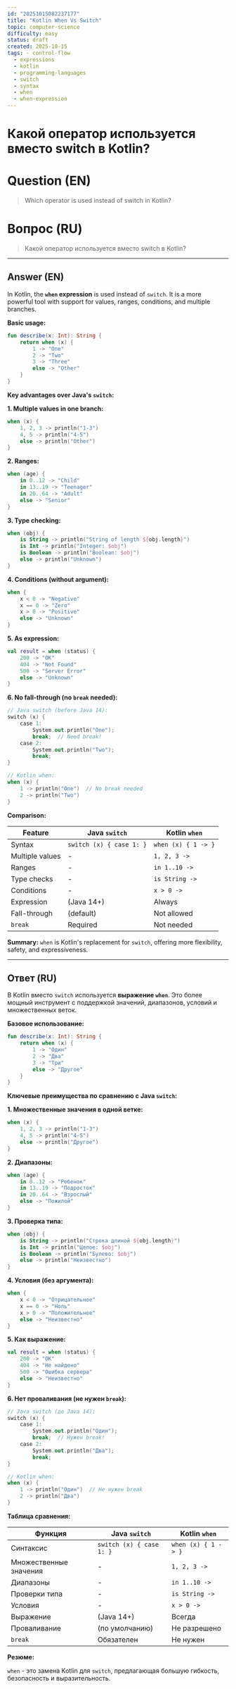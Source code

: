 ```yaml
---
id: "20251015082237177"
title: "Kotlin When Vs Switch"
topic: computer-science
difficulty: easy
status: draft
created: 2025-10-15
tags: - control-flow
  - expressions
  - kotlin
  - programming-languages
  - switch
  - syntax
  - when
  - when-expression
---
```

# Какой оператор используется вместо switch в Kotlin?

# Question (EN)
> Which operator is used instead of switch in Kotlin?

# Вопрос (RU)
> Какой оператор используется вместо switch в Kotlin?

---

## Answer (EN)

In Kotlin, the **`when` expression** is used instead of `switch`. It is a more powerful tool with support for values, ranges, conditions, and multiple branches.

**Basic usage:**
```kotlin
fun describe(x: Int): String {
    return when (x) {
        1 -> "One"
        2 -> "Two"
        3 -> "Three"
        else -> "Other"
    }
}
```

**Key advantages over Java's `switch`:**

**1. Multiple values in one branch:**
```kotlin
when (x) {
    1, 2, 3 -> println("1-3")
    4, 5 -> println("4-5")
    else -> println("Other")
}
```

**2. Ranges:**
```kotlin
when (age) {
    in 0..12 -> "Child"
    in 13..19 -> "Teenager"
    in 20..64 -> "Adult"
    else -> "Senior"
}
```

**3. Type checking:**
```kotlin
when (obj) {
    is String -> println("String of length ${obj.length}")
    is Int -> println("Integer: $obj")
    is Boolean -> println("Boolean: $obj")
    else -> println("Unknown")
}
```

**4. Conditions (without argument):**
```kotlin
when {
    x < 0 -> "Negative"
    x == 0 -> "Zero"
    x > 0 -> "Positive"
    else -> "Unknown"
}
```

**5. As expression:**
```kotlin
val result = when (status) {
    200 -> "OK"
    404 -> "Not Found"
    500 -> "Server Error"
    else -> "Unknown"
}
```

**6. No fall-through (no `break` needed):**
```kotlin
// Java switch (before Java 14):
switch (x) {
    case 1:
        System.out.println("One");
        break;  // Need break!
    case 2:
        System.out.println("Two");
        break;
}

// Kotlin when:
when (x) {
    1 -> println("One")  // No break needed
    2 -> println("Two")
}
```

**Comparison:**

| Feature | Java `switch` | Kotlin `when` |
|---------|---------------|---------------|
| Syntax | `switch (x) { case 1: }` | `when (x) { 1 -> }` |
| Multiple values | - | `1, 2, 3 ->` |
| Ranges | - | `in 1..10 ->` |
| Type checks | - | `is String ->` |
| Conditions | - | `x > 0 ->` |
| Expression | (Java 14+) | Always |
| Fall-through | (default) | Not allowed |
| `break` | Required | Not needed |

**Summary:**
`when` is Kotlin's replacement for `switch`, offering more flexibility, safety, and expressiveness.

---

## Ответ (RU)

В Kotlin вместо `switch` используется **выражение `when`**. Это более мощный инструмент с поддержкой значений, диапазонов, условий и множественных веток.

**Базовое использование:**

```kotlin
fun describe(x: Int): String {
    return when (x) {
        1 -> "Один"
        2 -> "Два"
        3 -> "Три"
        else -> "Другое"
    }
}
```

**Ключевые преимущества по сравнению с Java `switch`:**

**1. Множественные значения в одной ветке:**

```kotlin
when (x) {
    1, 2, 3 -> println("1-3")
    4, 5 -> println("4-5")
    else -> println("Другое")
}
```

**2. Диапазоны:**

```kotlin
when (age) {
    in 0..12 -> "Ребенок"
    in 13..19 -> "Подросток"
    in 20..64 -> "Взрослый"
    else -> "Пожилой"
}
```

**3. Проверка типа:**

```kotlin
when (obj) {
    is String -> println("Строка длиной ${obj.length}")
    is Int -> println("Целое: $obj")
    is Boolean -> println("Булево: $obj")
    else -> println("Неизвестно")
}
```

**4. Условия (без аргумента):**

```kotlin
when {
    x < 0 -> "Отрицательное"
    x == 0 -> "Ноль"
    x > 0 -> "Положительное"
    else -> "Неизвестно"
}
```

**5. Как выражение:**

```kotlin
val result = when (status) {
    200 -> "OK"
    404 -> "Не найдено"
    500 -> "Ошибка сервера"
    else -> "Неизвестно"
}
```

**6. Нет проваливания (не нужен `break`):**

```kotlin
// Java switch (до Java 14):
switch (x) {
    case 1:
        System.out.println("Один");
        break;  // Нужен break!
    case 2:
        System.out.println("Два");
        break;
}

// Kotlin when:
when (x) {
    1 -> println("Один")  // Не нужен break
    2 -> println("Два")
}
```

**Таблица сравнения:**

| Функция | Java `switch` | Kotlin `when` |
|---------|---------------|---------------|
| Синтаксис | `switch (x) { case 1: }` | `when (x) { 1 -> }` |
| Множественные значения | - | `1, 2, 3 ->` |
| Диапазоны | - | `in 1..10 ->` |
| Проверки типа | - | `is String ->` |
| Условия | - | `x > 0 ->` |
| Выражение | (Java 14+) | Всегда |
| Проваливание | (по умолчанию) | Не разрешено |
| `break` | Обязателен | Не нужен |

**Резюме:**

`when` - это замена Kotlin для `switch`, предлагающая большую гибкость, безопасность и выразительность.


